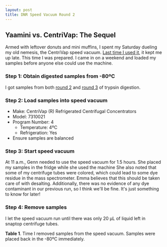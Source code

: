 ```yaml
---
layout: post
title: DNR Speed Vacuum Round 2
---
```


## Yaamini vs. CentriVap: The Sequel

Armed with leftover donuts and mini muffins, I spent my Saturday dueling my old nemesis, the CentriVap speed vacuum. [Last time I used it](), it kept me up late. This time I was prepared. I came in on a weekend and loaded my samples before anyone else could use the machine.

### Step 1: Obtain digested samples from -80ºC

I got samples from both [round 2](https://yaaminiv.github.io/DNR-Mini-Trypsin-Digestion-Round2/https://yaaminiv.github.io/DNR-Mini-Trypsin-Digestion-Round3/) and [round 3](https://yaaminiv.github.io/DNR-Mini-Trypsin-Digestion-Round3/) of trypsin digestion.

### Step 2: Load samples into speed vacuum

- Make: CentriVap (R) Refrigerated Centrifugal Concentrators
- Model: 7310021
- Program Number: 4
  - Temperature: 4ºC
  - Refrigeration: Yes
- Ensure samples are balanced

### Step 3: Start speed vacuum

At 11 a.m., Genn needed to use the speed vacuum for 1.5 hours. She placed my samples in the fridge while she used the machine She also noted that some of my centrifuge tubes were colored, which could lead to some dye residue in the mass spectrometer. Emma believes that this should be taken care of with desalting. Additionally, there was no evidence of any dye contaminant in our previous run, so I think we'll be fine. It's just something to know for later!

### Step 4: Remove samples

I let the speed vacuum run until there was only 20 µL of liquid left in snaptop centrifuge tubes.

**Table 1**. Time I removed samples from the speed vacuum. Samples were placed back in the -80ºC immediately.
